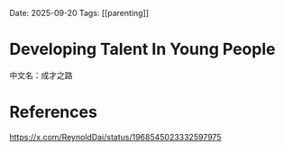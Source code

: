 Date: 2025-09-20
Tags: [[parenting]]

# Developing Talent In Young People

中文名：成才之路

# References
https://x.com/ReynoldDai/status/1968545023332597975